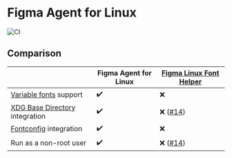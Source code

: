 # Figma Agent for Linux

![CI](https://github.com/neetly/figma-agent-linux/workflows/CI/badge.svg)

## Comparison

|                                    | Figma Agent for Linux | [Figma Linux Font Helper][] |
| ---------------------------------- | --------------------- | --------------------------- |
| [Variable fonts][] support         | ✔️                    | ❌                          |
| [XDG Base Directory][] integration | ✔️                    | ❌ ([#14][])                |
| [Fontconfig][] integration         | ✔️                    | ❌                          |
| Run as a non-root user             | ✔️                    | ❌ ([#14][])                |

[figma linux font helper]: https://github.com/Figma-Linux/figma-linux-font-helper
[variable fonts]: https://www.figma.com/typography/variable-fonts/
[xdg base directory]: https://specifications.freedesktop.org/basedir-spec/basedir-spec-latest.html
[fontconfig]: https://www.freedesktop.org/wiki/Software/fontconfig/
[#14]: https://github.com/Figma-Linux/figma-linux-font-helper/issues/14
